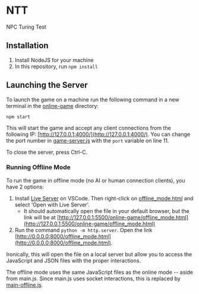 # NTT
NPC Turing Test

## Installation

1. Install NodeJS for your machine
2. In this repository, run `npm install`

## Launching the Server

To launch the game on a machine run the following command in a new terminal in the [online-game](online-game) directory:
```
npm start
```

This will start the game and accept any client connections from the following IP: [http://127.0.0.1:4000/](http://127.0.0.1:4000/). You can change the port number in [game-server.js](online-game/game-server.js) with the `port` variable on line 11.

To close the server, press Ctrl-C.

### Running Offline Mode

To run the game in offline mode (no AI or human connection clients), you have 2 options:
1. Install [Live Server](https://marketplace.visualstudio.com/items?itemName=ritwickdey.LiveServer) on VSCode. Then right-click on [offline_mode.html](online-game/offline_mode.html) and select 'Open with Live Server'. 
    - It should automatically open the file in your default browser, but the link will be at [http://127.0.0.1:5500/online-game/offline_mode.html](http://127.0.0.1:5500/online-game/offline_mode.html)
2. Run the command `python -m http.server`. Open the link [http://0.0.0.0:8000/offline_mode.html](http://0.0.0.0:8000/offline_mode.html).

Ironically, this will open the file on a local server but allow you to access the JavaScript and JSON files with the proper interactions.

The offline mode uses the same JavaScript files as the online mode -- aside from main.js. Since main.js uses socket interactions, this is replaced by [main-offline.js](online-game/static/js/main-offline.js).
